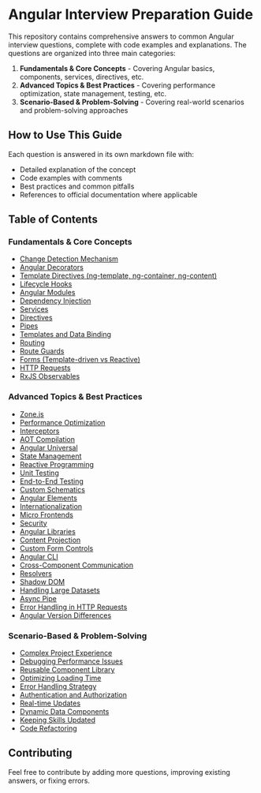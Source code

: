# Angular Interview Preparation Guide

This repository contains comprehensive answers to common Angular interview questions, complete with code examples and explanations. The questions are organized into three main categories:

1. **Fundamentals & Core Concepts** - Covering Angular basics, components, services, directives, etc.
2. **Advanced Topics & Best Practices** - Covering performance optimization, state management, testing, etc.
3. **Scenario-Based & Problem-Solving** - Covering real-world scenarios and problem-solving approaches

## How to Use This Guide

Each question is answered in its own markdown file with:
- Detailed explanation of the concept
- Code examples with comments
- Best practices and common pitfalls
- References to official documentation where applicable

## Table of Contents

### Fundamentals & Core Concepts
- [Change Detection Mechanism](./fundamentals/01-change-detection.md)
- [Angular Decorators](./fundamentals/02-decorators.md)
- [Template Directives (ng-template, ng-container, ng-content)](./fundamentals/03-template-directives.md)
- [Lifecycle Hooks](./fundamentals/04-lifecycle-hooks.md)
- [Angular Modules](./fundamentals/05-angular-modules.md)
- [Dependency Injection](./fundamentals/06-dependency-injection.md)
- [Services](./fundamentals/07-services.md)
- [Directives](./fundamentals/08-directives.md)
- [Pipes](./fundamentals/09-pipes.md)
- [Templates and Data Binding](./fundamentals/10-templates-data-binding.md)
- [Routing](./fundamentals/11-routing.md)
- [Route Guards](./fundamentals/12-route-guards.md)
- [Forms (Template-driven vs Reactive)](./fundamentals/13-forms.md)
- [HTTP Requests](./fundamentals/14-http-requests.md)
- [RxJS Observables](./fundamentals/15-rxjs-observables.md)

### Advanced Topics & Best Practices
- [Zone.js](./advanced/16-zone-js.md)
- [Performance Optimization](./advanced/17-performance-optimization.md)
- [Interceptors](./advanced/18-interceptors.md)
- [AOT Compilation](./advanced/19-aot-compilation.md)
- [Angular Universal](./advanced/20-angular-universal.md)
- [State Management](./advanced/21-state-management.md)
- [Reactive Programming](./advanced/22-reactive-programming.md)
- [Unit Testing](./advanced/23-unit-testing.md)
- [End-to-End Testing](./advanced/24-e2e-testing.md)
- [Custom Schematics](./advanced/25-custom-schematics.md)
- [Angular Elements](./advanced/26-angular-elements.md)
- [Internationalization](./advanced/27-internationalization.md)
- [Micro Frontends](./advanced/28-micro-frontends.md)
- [Security](./advanced/29-security.md)
- [Angular Libraries](./advanced/30-angular-libraries.md)
- [Content Projection](./advanced/31-content-projection.md)
- [Custom Form Controls](./advanced/32-custom-form-controls.md)
- [Angular CLI](./advanced/33-angular-cli.md)
- [Cross-Component Communication](./advanced/34-cross-component-communication.md)
- [Resolvers](./advanced/35-resolvers.md)
- [Shadow DOM](./advanced/36-shadow-dom.md)
- [Handling Large Datasets](./advanced/37-large-datasets.md)
- [Async Pipe](./advanced/38-async-pipe.md)
- [Error Handling in HTTP Requests](./advanced/39-error-handling.md)
- [Angular Version Differences](./advanced/40-angular-versions.md)

### Scenario-Based & Problem-Solving
- [Complex Project Experience](./scenarios/41-complex-project.md)
- [Debugging Performance Issues](./scenarios/42-debugging-performance.md)
- [Reusable Component Library](./scenarios/43-reusable-component-library.md)
- [Optimizing Loading Time](./scenarios/44-optimizing-loading-time.md)
- [Error Handling Strategy](./scenarios/45-error-handling-strategy.md)
- [Authentication and Authorization](./scenarios/46-authentication-authorization.md)
- [Real-time Updates](./scenarios/47-real-time-updates.md)
- [Dynamic Data Components](./scenarios/48-dynamic-data-components.md)
- [Keeping Skills Updated](./scenarios/49-keeping-skills-updated.md)
- [Code Refactoring](./scenarios/50-code-refactoring.md)

## Contributing

Feel free to contribute by adding more questions, improving existing answers, or fixing errors. 